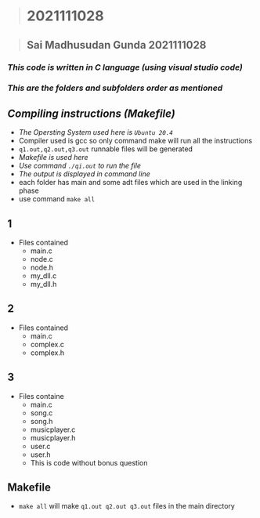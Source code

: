 ># **2021111028**


>## Sai Madhusudan Gunda 2021111028

### *This code is written in C language (using visual studio code)*

### *This are the folders and subfolders order as mentioned*

##  *Compiling instructions (Makefile)*
 * *The Opersting System used here is `Ubuntu 20.4`*
 * Compiler used is gcc so only command make will run all the instructions
 * `q1.out,q2.out,q3.out` runnable files will be generated 
 * *Makefile is used here*
 * *Use command `./qi.out` to run the file*
 * *The output is displayed in command line*
 * each folder has main and some adt files which are used in the linking phase
 * use command `make all`

 ## 1
 * Files contained
    * main.c
    * node.c
    * node.h
    * my_dll.c
    * my_dll.h
 ## 2
 * Files contained
    * main.c
    * complex.c
    * complex.h
## 3
* Files containe
    * main.c
    * song.c
    * song.h
    * musicplayer.c
    * musicplayer.h
    * user.c
    * user.h
    * This is code without bonus question





## Makefile
* `make all` will make `q1.out q2.out q3.out` files in the main directory
